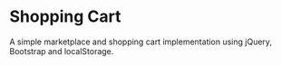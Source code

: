 # Shopping Cart
A simple marketplace and shopping cart implementation using jQuery, Bootstrap and localStorage.

